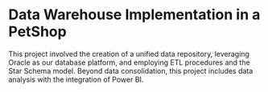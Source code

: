 # Data Warehouse Implementation in a PetShop

This project involved the creation of a unified data repository, leveraging Oracle as our database platform, and employing ETL procedures and the Star Schema model. Beyond data consolidation, this project includes data analysis with the integration of Power BI.

